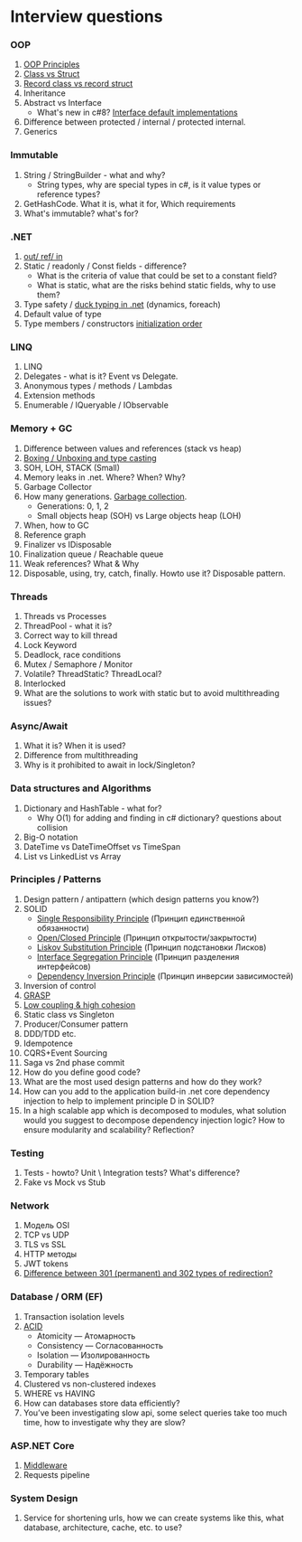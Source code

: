 # Interview questions

### OOP
1. [OOP Principles](https://habr.com/ru/company/otus/blog/525336/)
2. [Class vs Struct](https://c-sharp.pro/классы-или-структуры-в-чем-отличия/)
3. [Record class vs record struct](https://falberthen.github.io/posts/cs10-records/)
4. Inheritance
4. Abstract vs Interface
    - What's new in c#8? [Interface default implementations](https://devblogs.microsoft.com/dotnet/default-implementations-in-interfaces/)
5. Difference between protected / internal / protected internal.
6. Generics

### Immutable
1. String / StringBuilder - what and why?
    - String types, why are special types in c#, is it value types or reference types?
2. GetHashCode. What it is, what it for, Which requirements
3. What's immutable? what's for?

### .NET
1. [out/ ref/ in](https://www.pluralsight.com/guides/csharp-in-out-ref-parameters)
2. Static / readonly / Const fields - difference?
    - What is the criteria of value that could be set to a constant field?
    - What is static, what are the risks behind static fields, why to use them?
3. Type safety / [duck typing in .net](https://stackoverflow.com/questions/21278078/what-is-interface-duck-typing) (dynamics, foreach)
4. Default value of type
5. Type members / constructors [initialization order](https://stackoverflow.com/questions/40139099/auto-property-initialization-il-instruction-order)

### LINQ
1. LINQ
2. Delegates - what is it? Event vs Delegate.
3. Anonymous types / methods / Lambdas
4. Extension methods
5. Enumerable / IQueryable / IObservable

### Memory + GC
1. Difference between values and references (stack vs heap)
2. [Boxing / Unboxing and type casting](https://learn.microsoft.com/en-us/dotnet/csharp/programming-guide/types/boxing-and-unboxing)
3. SOH, LOH, STACK (Small)
4. Memory leaks in .net. Where? When? Why?
5. Garbage Collector
6. How many generations. [Garbage collection](https://learn.microsoft.com/ru-ru/dotnet/standard/garbage-collection/fundamentals).
    - Generations: 0, 1, 2
    - Small objects heap (SOH) vs Large objects heap (LOH)
7. When, how to GC
8. Reference graph
9. Finalizer vs IDisposable
10. Finalization queue / Reachable queue
11. Weak references? What & Why
12. Disposable, using, try, catch, finally. Howto use it? Disposable pattern.

### Threads
1. Threads vs Processes
2. ThreadPool - what it is?
3. Correct way to kill thread
4. Lock Keyword
5. Deadlock, race conditions
6. Mutex / Semaphore / Monitor
7. Volatile? ThreadStatic? ThreadLocal?
8. Interlocked
9. What are the solutions to work with static but to avoid multithreading issues?

### Async/Await
1. What it is? When it is used?
2. Difference from multithreading
3. Why is it prohibited to await in lock/Singleton?

### Data structures and Algorithms
1. Dictionary and HashTable - what for?
    - Why O(1) for adding and finding in c# dictionary? questions about collision
2. Big-O notation
3. DateTime vs DateTimeOffset vs TimeSpan
4. List vs LinkedList vs Array

### Principles / Patterns
1. Design pattern / antipattern (which design patterns you know?)
2. SOLID
    - [Single Responsibility Principle](https://metanit.com/sharp/patterns/5.1.php) (Принцип единственной обязанности)
    - [Open/Closed Principle](https://metanit.com/sharp/patterns/5.2.php) (Принцип открытости/закрытости)
    - [Liskov Substitution Principle](https://metanit.com/sharp/patterns/5.3.php) (Принцип подстановки Лисков)
    - [Interface Segregation Principle](https://metanit.com/sharp/patterns/5.4.php) (Принцип разделения интерфейсов)
    - [Dependency Inversion Principle](https://metanit.com/sharp/patterns/5.5.php) (Принцип инверсии зависимостей)
3. Inversion of control
4. [GRASP](https://habr.com/ru/post/92570/)
5. [Low coupling & high cohesion](https://medium.com/german-gorelkin/low-coupling-high-cohesion-d36369fb1be9)
5. Static class vs Singleton
6. Producer/Consumer pattern
7. DDD/TDD etc.
8. Idempotence
9. CQRS+Event Sourcing
10. Saga vs 2nd phase commit
11. How do you define good code?
12. What are the most used design patterns and how do they work?
13. How can you add to the application build-in .net core dependency injection to help to implement principle D in SOLID?
14. In a high scalable app which is decomposed to modules, what solution would you suggest to decompose dependency injection logic? How to ensure modularity and scalability? Reflection? 

### Testing
1. Tests - howto? Unit \ Integration tests? What's difference?
2. Fake vs Mock vs Stub

### Network
1. Модель OSI
2. TCP vs UDP
3. TLS vs SSL
4. HTTP методы
5. JWT tokens
6. [Difference between 301 (permanent) and 302 types of redirection?](https://www.domain.com/blog/what-is-a-redirect/)

### Database / ORM (EF)
1. Transaction isolation levels
2. [ACID](https://habr.com/ru/post/555920/)
    - Atomicity — Атомарность
    - Consistency — Согласованность
    - Isolation — Изолированность
    - Durability — Надёжность
3. Temporary tables
4. Clustered vs non-clustered indexes
5. WHERE vs HAVING
6. How can databases store data efficiently?
7. You’ve been investigating slow api, some select queries take too much time, how to investigate why they are slow?

### ASP.NET Core
1. [Middleware](https://learn.microsoft.com/en-us/aspnet/core/fundamentals/middleware/?view=aspnetcore-6.0)
2. Requests pipeline

### System Design
1. Service for shortening urls, how we can create systems like this, what database, architecture, cache, etc. to use?
